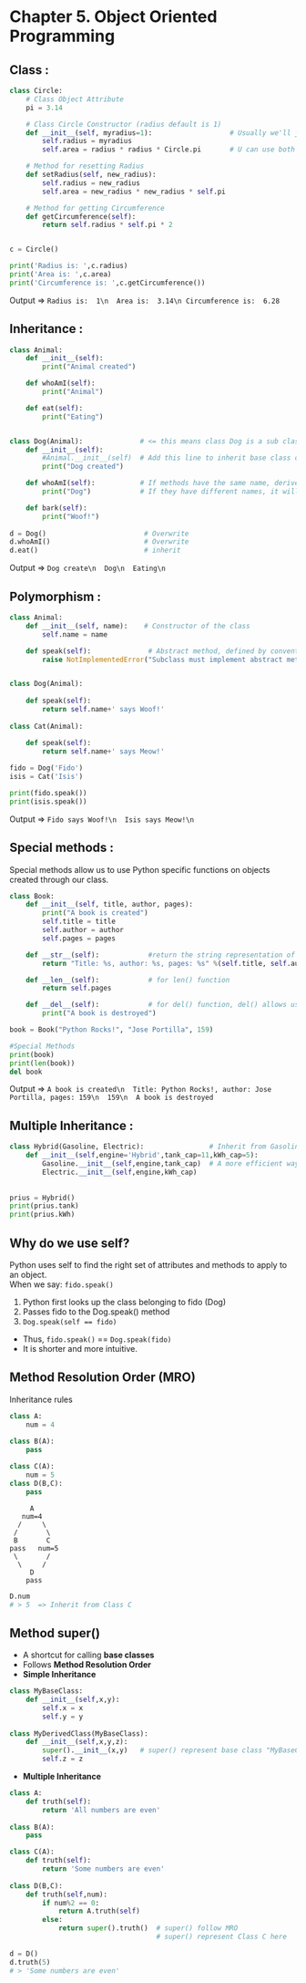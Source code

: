 # Chapter **5.**  Object Oriented Programming

## **Class :**  
```python
class Circle:
    # Class Object Attribute
    pi = 3.14

    # Class Circle Constructor (radius default is 1)
    def __init__(self, myradius=1):                   # Usually we'll just use 'radius' instead of 'myradius'
        self.radius = myradius 
        self.area = radius * radius * Circle.pi       # U can use both 'self.pi' or 'Circle.pi'

    # Method for resetting Radius
    def setRadius(self, new_radius):
        self.radius = new_radius
        self.area = new_radius * new_radius * self.pi

    # Method for getting Circumference
    def getCircumference(self):
        return self.radius * self.pi * 2


c = Circle()

print('Radius is: ',c.radius)
print('Area is: ',c.area)
print('Circumference is: ',c.getCircumference())
```
Output => `Radius is:  1\n  Area is:  3.14\n Circumference is:  6.28`

## **Inheritance :**  

```python
class Animal:
    def __init__(self):
        print("Animal created")

    def whoAmI(self):
        print("Animal")

    def eat(self):
        print("Eating")


class Dog(Animal):              # <= this means class Dog is a sub class of Animal
    def __init__(self):
        #Animal.__init__(self)  # Add this line to inherit base class constructor
        print("Dog created")

    def whoAmI(self):           # If methods have the same name, derived class will overwrite base class
        print("Dog")            # If they have different names, it will inherit

    def bark(self):
        print("Woof!")
        
d = Dog()                        # Overwrite
d.whoAmI()                       # Overwrite
d.eat()                          # inherit
```
Output => `Dog create\n  Dog\n  Eating\n`

## **Polymorphism :**  
```python
class Animal:
    def __init__(self, name):    # Constructor of the class
        self.name = name

    def speak(self):              # Abstract method, defined by convention only
        raise NotImplementedError("Subclass must implement abstract method")  # If someone create an Animal Object and call speak, a error will occur


class Dog(Animal):
    
    def speak(self):
        return self.name+' says Woof!'
    
class Cat(Animal):

    def speak(self):
        return self.name+' says Meow!'
    
fido = Dog('Fido')
isis = Cat('Isis')

print(fido.speak())
print(isis.speak())
```
Output => `Fido says Woof!\n  Isis says Meow!\n`

## **Special methods :**  
Special methods allow us to use Python specific functions on objects created through our class.

```python
class Book:
    def __init__(self, title, author, pages):
        print("A book is created")
        self.title = title
        self.author = author
        self.pages = pages

    def __str__(self):            #return the string representation of an object, print() will ask for str representation
        return "Title: %s, author: %s, pages: %s" %(self.title, self.author, self.pages)

    def __len__(self):            # for len() function
        return self.pages

    def __del__(self):            # for del() function, del() allows us to delete objects in memory
        print("A book is destroyed")
```

```python
book = Book("Python Rocks!", "Jose Portilla", 159)

#Special Methods
print(book)
print(len(book))
del book
```
Output => `A book is created\n  Title: Python Rocks!, author: Jose Portilla, pages: 159\n  159\n  A book is destroyed`

## **Multiple Inheritance :**

```python
class Hybrid(Gasoline, Electric):                # Inherit from Gasoline class and Electric class
    def __init__(self,engine='Hybrid',tank_cap=11,kWh_cap=5):
        Gasoline.__init__(self,engine,tank_cap)  # A more efficient way to inherit base class constructor
        Electric.__init__(self,engine,kWh_cap)
        
        
prius = Hybrid()
print(prius.tank)
print(prius.kWh)
```

## **Why do we use self?**
Python uses self to find the right set of attributes and methods to apply to an object.  
When we say:     `fido.speak()`  
1. Python first looks up the class belonging to fido (Dog)
2. Passes fido to the Dog.speak() method
3. `Dog.speak(self == fido)`  
* Thus, `fido.speak()`  ==   `Dog.speak(fido)` 
* It is shorter and more intuitive.

## **Method Resolution Order (MRO)**
Inheritance rules
```python
class A:
    num = 4
    
class B(A):
    pass

class C(A):
    num = 5
class D(B,C):
    pass
```
         A
       num=4
      /     \
     /       \
     B       C
    pass   num=5
     \       /
      \     /
         D
        pass
```python
D.num
# > 5  => Inherit from Class C
```

## **Method super()**
* A shortcut for calling __base classes__
* Follows __Method Resolution Order__  
* __Simple Inheritance__
```python
class MyBaseClass:
    def __init__(self,x,y):
        self.x = x
        self.y = y
    
class MyDerivedClass(MyBaseClass):
    def __init__(self,x,y,z):
        super().__init__(x,y)   # super() represent base class "MyBaseClass"
        self.z = z
```
* __Multiple Inheritance__
```python
class A:
    def truth(self):
        return 'All numbers are even'
    
class B(A):
    pass

class C(A):
    def truth(self):
        return 'Some numbers are even'
        
class D(B,C):
    def truth(self,num):
        if num%2 == 0:
            return A.truth(self)
        else:
            return super().truth()  # super() follow MRO
                                    # super() represent Class C here
            
d = D()
d.truth(5)
# > 'Some numbers are even'
```
